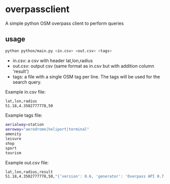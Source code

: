 # overpassclient

A simple python OSM overpass client to perform queries

## usage

```bash
python python/main.py <in.csv> <out.csv> <tags>
```

- in.csv: a csv with header lat,lon,radius
- out.csv: output csv (same format as in.csv but with addition column 'result')
- tags: a file with a single OSM tag per line. The tags will be used for the search query.

Example in.csv file:

```bash
lat,lon,radius
51.18,4.3502777778,50
```

Example tags file:

```bash
aerialway=station
aeroway="aerodrome|heliport|terminal"
amenity
leisure
shop
sport
tourism
```

Example out.csv file:

```bash
lat,lon,radius,result
51.18,4.3502777778,50,"{'version': 0.6, 'generator': 'Overpass API 0.7.62.1 084b4234', 'osm3s': {'timestamp_osm_base': '2024-10-18T12:15:26Z', 'copyright': 'The data included in this document is from www.openstreetmap.org. The data is made available under ODbL.'}, 'elements': [{'type': 'node', 'id': 997895864, 'lat': 51.1802449, 'lon': 4.350333, 'tags': {'addr:city': 'Hoboken', 'addr:housenumber': '12/1', 'addr:postcode': '2660', 'addr:street': 'IJskelderstraat', 'climbing:boulder': '130', 'climbing:grade:french:max': '8', 'climbing:grade:french:min': '3a', 'fee': 'yes', 'indoor': 'yes', 'leisure': 'sports_centre', 'name': 'Klimzaal Blok', 'opening_hours': 'Mo-Fr 10:00-23:00; Su 13:00-21:00; Sa 11:00-21:00', 'outdoor': 'no', 'phone': '+32 3 825 55 33', 'sport': 'climbing', 'website': 'https://klimzaalblok.be/'}}]}"
```
